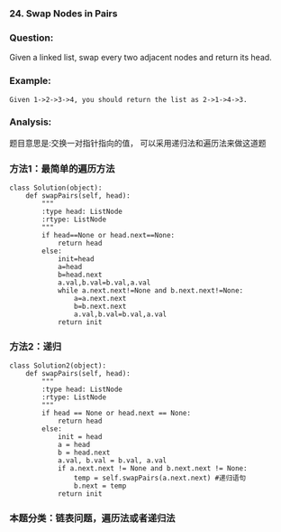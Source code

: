 ### 24. Swap Nodes in Pairs
### Question:
Given a linked list, swap every two adjacent nodes and return its head.
### Example:
```
Given 1->2->3->4, you should return the list as 2->1->4->3.
```
### Analysis:
题目意思是:交换一对指针指向的值，
可以采用递归法和遍历法来做这道题

### 方法1：最简单的遍历方法
```
class Solution(object):
    def swapPairs(self, head):
        """
        :type head: ListNode
        :rtype: ListNode
        """
        if head==None or head.next==None:
            return head
        else:
            init=head
            a=head
            b=head.next
            a.val,b.val=b.val,a.val
            while a.next.next!=None and b.next.next!=None:
                a=a.next.next
                b=b.next.next
                a.val,b.val=b.val,a.val
            return init  
 ```
### 方法2：递归
```
class Solution2(object):
    def swapPairs(self, head):
        """
        :type head: ListNode
        :rtype: ListNode
        """
        if head == None or head.next == None:
            return head
        else:
            init = head
            a = head
            b = head.next
            a.val, b.val = b.val, a.val
            if a.next.next != None and b.next.next != None:
                temp = self.swapPairs(a.next.next) #递归语句
                b.next = temp
            return init
```
### 本题分类：链表问题，遍历法或者递归法
